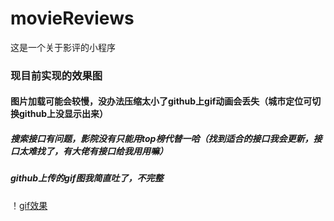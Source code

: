 # movieReviews
这是一个关于影评的小程序
### 现目前实现的效果图
#### 图片加载可能会较慢，没办法压缩太小了github上gif动画会丢失（城市定位可切换github上没显示出来）
##### 搜索接口有问题，影院没有只能用top榜代替一哈（找到适合的接口我会更新，接口太难找了，有大佬有接口给我用用嘛）
##### github上传的gif图我简直吐了，不完整
！[gif效果](https://img.umcoder.com/imgs/2019/07/802021e2f40995e0.gif)

